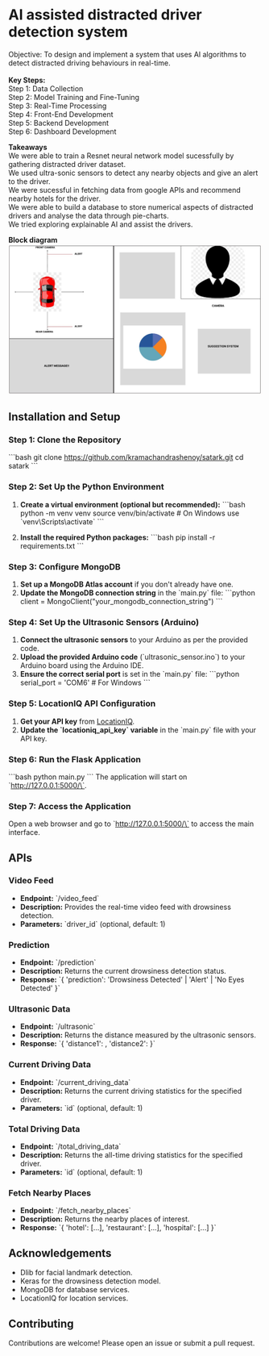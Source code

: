 # AI assisted distracted driver detection system

Objective: To design and implement a system that uses AI algorithms to detect distracted driving behaviours in real-time.
<br>
<br>
<b>Key Steps:</b> <br>
Step 1: Data Collection <br>
Step 2: Model Training and Fine-Tuning <br>
Step 3: Real-Time Processing <br>
Step 4: Front-End Development <br>
Step 5: Backend Development <br>
Step 6: Dashboard Development <br>

<b>Takeaways</b> <br>
We were able to train a Resnet neural network model sucessfully by gathering distracted driver dataset. <br>
We used ultra-sonic sensors to detect any nearby objects and give an alert to the driver.<br>
We were sucessful in fetching data from google APIs and recommend nearby hotels for the driver.<br>
We were able to build a database to store numerical aspects of distracted drivers and analyse the data through pie-charts.<br>
We tried exploring explainable AI and assist the drivers.<br>

<b>Block diagram</b>
![Sample Image](utils/image.jpg)


## Installation and Setup

### Step 1: Clone the Repository
\`\`\`bash
git clone https://github.com/kramachandrashenoy/satark.git
cd satark
\`\`\`

### Step 2: Set Up the Python Environment
1. **Create a virtual environment (optional but recommended):**
    \`\`\`bash
    python -m venv venv
    source venv/bin/activate  # On Windows use \`venv\Scripts\activate\`
    \`\`\`

2. **Install the required Python packages:**
    \`\`\`bash
    pip install -r requirements.txt
    \`\`\`

### Step 3: Configure MongoDB
1. **Set up a MongoDB Atlas account** if you don't already have one.
2. **Update the MongoDB connection string** in the \`main.py\` file:
    \`\`\`python
    client = MongoClient("your_mongodb_connection_string")
    \`\`\`

### Step 4: Set Up the Ultrasonic Sensors (Arduino)
1. **Connect the ultrasonic sensors** to your Arduino as per the provided code.
2. **Upload the provided Arduino code** (\`ultrasonic_sensor.ino\`) to your Arduino board using the Arduino IDE.
3. **Ensure the correct serial port** is set in the \`main.py\` file:
    \`\`\`python
    serial_port = 'COM6'  # For Windows
    \`\`\`

### Step 5: LocationIQ API Configuration
1. **Get your API key** from [LocationIQ](https://locationiq.com/).
2. **Update the \`locationiq_api_key\` variable** in the \`main.py\` file with your API key.

### Step 6: Run the Flask Application
\`\`\`bash
python main.py
\`\`\`
The application will start on \`http://127.0.0.1:5000/\`.

### Step 7: Access the Application
Open a web browser and go to \`http://127.0.0.1:5000/\` to access the main interface.

## APIs
### Video Feed
- **Endpoint:** \`/video_feed\`
- **Description:** Provides the real-time video feed with drowsiness detection.
- **Parameters:** \`driver_id\` (optional, default: 1)

### Prediction
- **Endpoint:** \`/prediction\`
- **Description:** Returns the current drowsiness detection status.
- **Response:** \`{ 'prediction': 'Drowsiness Detected' | 'Alert' | 'No Eyes Detected' }\`

### Ultrasonic Data
- **Endpoint:** \`/ultrasonic\`
- **Description:** Returns the distance measured by the ultrasonic sensors.
- **Response:** \`{ 'distance1': <value>, 'distance2': <value> }\`

### Current Driving Data
- **Endpoint:** \`/current_driving_data\`
- **Description:** Returns the current driving statistics for the specified driver.
- **Parameters:** \`id\` (optional, default: 1)

### Total Driving Data
- **Endpoint:** \`/total_driving_data\`
- **Description:** Returns the all-time driving statistics for the specified driver.
- **Parameters:** \`id\` (optional, default: 1)

### Fetch Nearby Places
- **Endpoint:** \`/fetch_nearby_places\`
- **Description:** Returns the nearby places of interest.
- **Response:** \`{ 'hotel': [...], 'restaurant': [...], 'hospital': [...] }\`

## Acknowledgements
- Dlib for facial landmark detection.
- Keras for the drowsiness detection model.
- MongoDB for database services.
- LocationIQ for location services.

## Contributing
Contributions are welcome! Please open an issue or submit a pull request.
